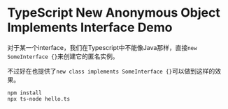 TypeScript New Anonymous Object Implements Interface Demo
=========================================================

对于某一个interface，我们在Typescript中不能像Java那样，直接`new SomeInterface {}`来创建它的匿名实例。

不过好在也提供了`new class implements SomeInterface {}`可以做到这样的效果。

```
npm install
npx ts-node hello.ts
```
